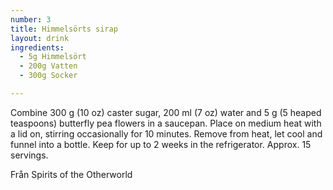 ```yaml
---
number: 3
title: Himmelsörts sirap
layout: drink
ingredients: 
  - 5g Himmelsört
  - 200g Vatten
  - 300g Socker

---
```


Combine 300 g (10 oz) caster sugar, 200 ml (7 oz) water and 5 g (5 heaped teaspoons) butterfly pea flowers in a saucepan. Place on medium heat with a lid on, stirring occasionally
for 10 minutes. Remove from heat, let cool and funnel into a bottle. Keep for up to 2 weeks in the refrigerator. Approx. 15 servings.

Från Spirits of the Otherworld